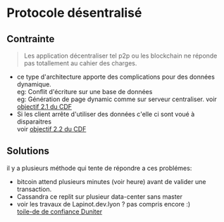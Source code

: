 
Protocole désentralisé
===

## Contrainte

> Les application décentraliser tel p2p ou les blockchain ne
> réponde pas totallement au cahier des charges.

- ce type d'architecture apporte des complications pour
  des données dynamique.
  <br/>eg: Conflit d'écriture sur une base de données
  <br/>eg: Génération de page dynamic comme sur serveur centraliser.
  voir [objectif 2.1 du CDF]()
- Si les client arrête d'utiliser des données c'elle ci sont
  voué à disparaitres
  <br/>voir [objectif 2.2 du CDF]()

## Solutions

il y a plusieurs méthode qui tente de répondre a ces problémes:

- bitcoin attend plusieurs minutes (voir heure) avant de valider
  une transaction.
- Cassandra ce replit sur plusieur data-center sans master
- voir les travaux de Lapinot.dev.lyon
  ? pas compris encore :) \
[toile-de de confiance Duniter](https://fr.duniter.org/introduction-a-la-toile-de-confiance/)

